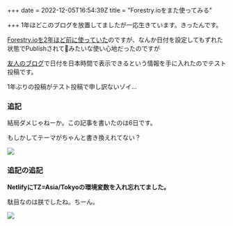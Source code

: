+++
date = 2022-12-05T16:54:39Z
title = "Forestry.ioをまた使ってみる"

+++
1年ほどこのブログを放置してましたが一応生きています。きったんです。

[Forestry.ioを2年ほど前に使っていた](https://blog.tinykitten.me/posts/forestry.io/)のですが、なんか日付を設定してもずれた状態でPublishされて🥴みたいな使い心地だったのですが

[友人のブログ](https://nectarition.jp/posts/20220720-hugo-forestry-netlify-timezone/)で日付を日本時間で表示できるという情報を手に入れたのでテスト投稿です。

1年ぶりの投稿がテスト投稿で申し訳ないゾイ...

### 追記

結局ダメじゃねーか。この記事を書いたのは6日です。

もしかしてテーマがちゃんと書き換えれてない？

![](/uploads/2022-12-06-1-58-28.png)

### 追記の追記

**NetlifyにTZ=Asia/Tokyoの環境変数を入れ忘れてました。**

駄目なのは朕でしたね。ちーん。

![](/uploads/2022-12-06-2-13-40.png)